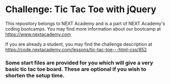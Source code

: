 # Challenge: Tic Tac Toe with jQuery

This repository belongs to NEXT Academy and is a part of NEXT Academy's coding bootcamps. You may find more information about our bootcamp at https://www.nextacademy.com

If you are already a student, you may find the challenge description at https://code.nextacademy.com/lessons/tic-tac-toe---html-css/852

### Some start files are provided for you which will give a very basic tic tac toe board. These are optional if you wish to shorten the setup time.

